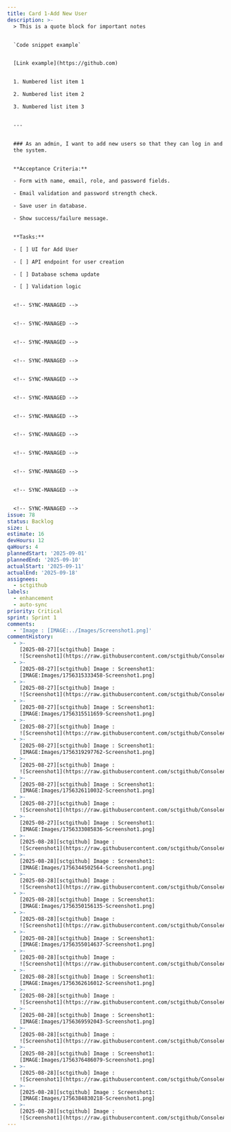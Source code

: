 ```yaml
---
title: Card 1-Add New User
description: >-
  > This is a quote block for important notes


  `Code snippet example`


  [Link example](https://github.com)


  1. Numbered list item 1

  2. Numbered list item 2

  3. Numbered list item 3


  ---


  ### As an admin, I want to add new users so that they can log in and access
  the system.


  **Acceptance Criteria:**    

  - Form with name, email, role, and password fields.

  - Email validation and password strength check.

  - Save user in database.

  - Show success/failure message.


  **Tasks:**   

  - [ ] UI for Add User

  - [ ] API endpoint for user creation

  - [ ] Database schema update

  - [ ] Validation logic


  <!-- SYNC-MANAGED -->


  <!-- SYNC-MANAGED -->


  <!-- SYNC-MANAGED -->


  <!-- SYNC-MANAGED -->


  <!-- SYNC-MANAGED -->


  <!-- SYNC-MANAGED -->


  <!-- SYNC-MANAGED -->


  <!-- SYNC-MANAGED -->


  <!-- SYNC-MANAGED -->


  <!-- SYNC-MANAGED -->


  <!-- SYNC-MANAGED -->


  <!-- SYNC-MANAGED -->
issue: 78
status: Backlog
size: L
estimate: 16
devHours: 12
qaHours: 4
plannedStart: '2025-09-01'
plannedEnd: '2025-09-10'
actualStart: '2025-09-11'
actualEnd: '2025-09-18'
assignees:
  - sctgithub
labels:
  - enhancement
  - auto-sync
priority: Critical
sprint: Sprint 1
comments:
  - 'Image : [IMAGE:../Images/Screenshot1.png]'
commentHistory:
  - >-
    [2025-08-27][sctgithub] Image :
    ![Screenshot1](https://raw.githubusercontent.com/sctgithub/ConsoleAppRepo/main/images/uploads/1756315333458-Screenshot1.png)
  - >-
    [2025-08-27][sctgithub] Image : Screenshot1:
    [IMAGE:Images/1756315333458-Screenshot1.png]
  - >-
    [2025-08-27][sctgithub] Image :
    ![Screenshot1](https://raw.githubusercontent.com/sctgithub/ConsoleAppRepo/main/images/uploads/1756315511659-Screenshot1.png)
  - >-
    [2025-08-27][sctgithub] Image : Screenshot1:
    [IMAGE:Images/1756315511659-Screenshot1.png]
  - >-
    [2025-08-27][sctgithub] Image :
    ![Screenshot1](https://raw.githubusercontent.com/sctgithub/ConsoleAppRepo/main/images/uploads/1756319297762-Screenshot1.png)
  - >-
    [2025-08-27][sctgithub] Image : Screenshot1:
    [IMAGE:Images/1756319297762-Screenshot1.png]
  - >-
    [2025-08-27][sctgithub] Image :
    ![Screenshot1](https://raw.githubusercontent.com/sctgithub/ConsoleAppRepo/main/images/uploads/1756326110032-Screenshot1.png)
  - >-
    [2025-08-27][sctgithub] Image : Screenshot1:
    [IMAGE:Images/1756326110032-Screenshot1.png]
  - >-
    [2025-08-27][sctgithub] Image :
    ![Screenshot1](https://raw.githubusercontent.com/sctgithub/ConsoleAppRepo/main/images/uploads/1756333085836-Screenshot1.png)
  - >-
    [2025-08-27][sctgithub] Image : Screenshot1:
    [IMAGE:Images/1756333085836-Screenshot1.png]
  - >-
    [2025-08-28][sctgithub] Image :
    ![Screenshot1](https://raw.githubusercontent.com/sctgithub/ConsoleAppRepo/main/images/uploads/1756344502564-Screenshot1.png)
  - >-
    [2025-08-28][sctgithub] Image : Screenshot1:
    [IMAGE:Images/1756344502564-Screenshot1.png]
  - >-
    [2025-08-28][sctgithub] Image :
    ![Screenshot1](https://raw.githubusercontent.com/sctgithub/ConsoleAppRepo/main/images/uploads/1756350156135-Screenshot1.png)
  - >-
    [2025-08-28][sctgithub] Image : Screenshot1:
    [IMAGE:Images/1756350156135-Screenshot1.png]
  - >-
    [2025-08-28][sctgithub] Image :
    ![Screenshot1](https://raw.githubusercontent.com/sctgithub/ConsoleAppRepo/main/images/uploads/1756355014637-Screenshot1.png)
  - >-
    [2025-08-28][sctgithub] Image : Screenshot1:
    [IMAGE:Images/1756355014637-Screenshot1.png]
  - >-
    [2025-08-28][sctgithub] Image :
    ![Screenshot1](https://raw.githubusercontent.com/sctgithub/ConsoleAppRepo/main/images/uploads/1756362616012-Screenshot1.png)
  - >-
    [2025-08-28][sctgithub] Image : Screenshot1:
    [IMAGE:Images/1756362616012-Screenshot1.png]
  - >-
    [2025-08-28][sctgithub] Image :
    ![Screenshot1](https://raw.githubusercontent.com/sctgithub/ConsoleAppRepo/main/images/uploads/1756369592043-Screenshot1.png)
  - >-
    [2025-08-28][sctgithub] Image : Screenshot1:
    [IMAGE:Images/1756369592043-Screenshot1.png]
  - >-
    [2025-08-28][sctgithub] Image :
    ![Screenshot1](https://raw.githubusercontent.com/sctgithub/ConsoleAppRepo/main/images/uploads/1756376486079-Screenshot1.png)
  - >-
    [2025-08-28][sctgithub] Image : Screenshot1:
    [IMAGE:Images/1756376486079-Screenshot1.png]
  - >-
    [2025-08-28][sctgithub] Image :
    ![Screenshot1](https://raw.githubusercontent.com/sctgithub/ConsoleAppRepo/main/images/uploads/1756384830218-Screenshot1.png)
  - >-
    [2025-08-28][sctgithub] Image : Screenshot1:
    [IMAGE:Images/1756384830218-Screenshot1.png]
  - >-
    [2025-08-28][sctgithub] Image :
    ![Screenshot1](https://raw.githubusercontent.com/sctgithub/ConsoleAppRepo/main/images/uploads/1756390786086-Screenshot1.png)
---
```


